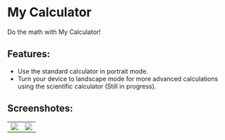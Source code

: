 # My Calculator

Do the math with My Calculator!

## Features:

* Use the standard calculator in portrait mode.
* Turn your device to landscape mode for more advanced calculations using the scientific calculator (Still in progress).

## Screenshotes:

<table>
    <td align="center"><a href="https://user-images.githubusercontent.com/52632898/105035012-065dba00-5a63-11eb-86fb-56a5635a919e.png"><img src="https://user-images.githubusercontent.com/52632898/105035012-065dba00-5a63-11eb-86fb-56a5635a919e.png"/></td>
    <td align="center"><a href="https://user-images.githubusercontent.com/52632898/105035017-0958aa80-5a63-11eb-8c38-6c237af3312d.png"><img src="https://user-images.githubusercontent.com/52632898/105035017-0958aa80-5a63-11eb-8c38-6c237af3312d.png"/></td>
</table>
